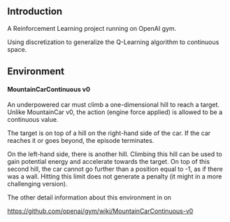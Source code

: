 ## Introduction  

A Reinforcement Learning project running on OpenAI gym.  

Using discretization to generalize the Q-Learning algorithm to continuous space. 

## Environment  

#### MountainCarContinuous v0

An underpowered car must climb a one-dimensional hill to reach a target. Unlike MountainCar v0, the action (engine force applied) is allowed to be a continuous value.

The target is on top of a hill on the right-hand side of the car. If the car reaches it or goes beyond, the episode terminates.

On the left-hand side, there is another hill. Climbing this hill can be used to gain potential energy and accelerate towards the target. On top of this second hill, the car cannot go further than a position equal to -1, as if there was a wall. Hitting this limit does not generate a penalty (it might in a more challenging version).

The other detail information about this environment in on

 <https://github.com/openai/gym/wiki/MountainCarContinuous-v0>


